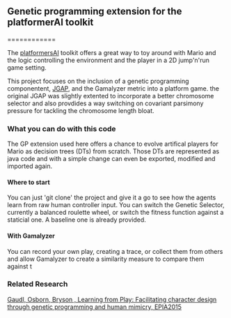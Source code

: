 ## Genetic programming extension for the platformerAI toolkit
============

The [platformersAI](http://www.platformersai.com/) toolkit offers a great way to toy around with Mario and the logic controlling the environment and the player in a 2D jump'n'run game setting.

This project focuses on the inclusion of a genetic programming componentent, [JGAP](https://github.com/suegy/JGAP), and the Gamalyzer metric into a platform game. the original JGAP was slightly extented to incorporate a better chromosome selector and also provdides a way switching on covariant parsimony pressure for tackling the chromosome length bloat.

### What you can do with this code
The GP extension used  here offers a chance to evolve artifical players for Mario as decision trees (DTs) from scratch. Those DTs are represented as java code and with a simple change can even be exported, modified and imported again. 

#### Where to start
You can just 'git clone' the project and give it a go to see how the agents learn from raw human controller input. You can switch the Genetic Selector, currently a balanced roulette wheel, or switch the fitness function against a staticial one. A baseline one is already provided. 

#### With Gamalyzer
You can record your own play, creating a trace, or collect them from others and allow Gamalyzer to create a similarity measure to compare them against t


### Related Research
[Gaudl, Osborn, Bryson , Learning from Play: Facilitating character design through genetic programming and human mimicry, EPIA2015](https://scholar.google.co.uk/citations?view_op=view_citation&hl=en&user=1P32b6gAAAAJ&sortby=pubdate&citation_for_view=1P32b6gAAAAJ:EUQCXRtRnyEC)

